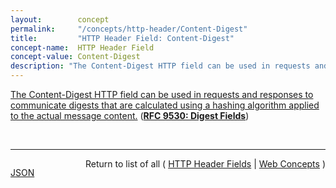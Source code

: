 ```yaml
---
layout:        concept
permalink:     "/concepts/http-header/Content-Digest"
title:         "HTTP Header Field: Content-Digest"
concept-name:  HTTP Header Field
concept-value: Content-Digest
description: "The Content-Digest HTTP field can be used in requests and responses to communicate digests that are calculated using a hashing algorithm applied to the actual message content."
---
```


[The Content-Digest HTTP field can be used in requests and responses to communicate digests that are calculated using a hashing algorithm applied to the actual message content.](https://datatracker.ietf.org/doc/html/rfc9530#section-2 "Read documentation for HTTP Header Field &#34;Content-Digest&#34;") (**[RFC 9530: Digest Fields](/specs/IETF/RFC/9530 "This document defines HTTP fields that support integrity digests. The Content-Digest field can be used for the integrity of HTTP message content. The Repr-Digest field can be used for the integrity of HTTP representations. Want-Content-Digest and Want-Repr-Digest can be used to indicate a sender's interest and preferences for receiving the respective Integrity fields.")**)

<br/>
<hr/>

<p style="float : left"><a href="./Content-Digest.json" title="JSON representing this particular Web Concept value">JSON</a></p>
<p style="text-align: right">Return to list of all ( <a href="../http-header/">HTTP Header Fields</a> | <a href="../">Web Concepts</a> )</p>
